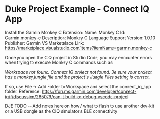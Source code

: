 # Duke Project Example - Connect IQ App

Install the Garmin Monkey C Extension:
Name: Monkey C
Id: Garmin.monkey-c
Description: Monkey C Language Support
Version: 1.0.10
Publisher: Garmin
VS Marketplace Link: https://marketplace.visualstudio.com/items?itemName=garmin.monkey-c


Once you open the CIQ project in Studio Code, you may encounter errors when trying to execute Monkey C commands such as:

_Workspace not found.
Connect IQ project not found. Be sure your project has a monkey.jungle file and the project's Jungle Files setting is correct._

If so, use File -> Add Folder to Workspace and select the connect_iq_app folder.
Reference:
https://forums.garmin.com/developer/connect-iq/f/discussion/285079/can-t-build-or-debug-vscode-project


DJE TODO -- Add notes here on how / what to flash to use another dev-kit or a USB dongle as the CIQ simulator's BLE connectivity
